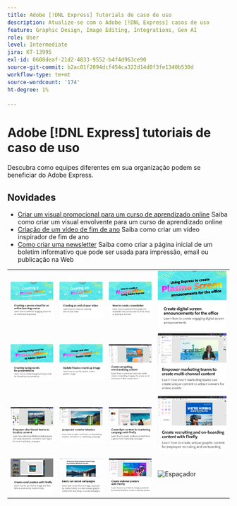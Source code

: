 ```yaml
---
title: Adobe [!DNL Express] Tutorials de caso de uso
description: Atualize-se com o Adobe [!DNL Express] casos de uso
feature: Graphic Design, Image Editing, Integrations, Gen AI
role: User
level: Intermediate
jira: KT-13995
exl-id: 0608deaf-21d2-4833-9552-b4f4d963ce90
source-git-commit: b2ac01f2094dcf454ca322d14d0f3fe1340b530d
workflow-type: tm+mt
source-wordcount: '174'
ht-degree: 1%

---
```


# Adobe [!DNL Express] tutoriais de caso de uso

Descubra como equipes diferentes em sua organização podem se beneficiar do Adobe Express.

## Novidades

* [Criar um visual promocional para um curso de aprendizado online](promo-visual.md)
Saiba como criar um visual envolvente para um curso de aprendizado online
* [Criação de um vídeo de fim de ano](end-of-year-video.md)
Saiba como criar um vídeo inspirador de fim de ano
* [Como criar uma newsletter](newsletter.md)
Saiba como criar a página inicial de um boletim informativo que pode ser usada para impressão, email ou publicação na Web

<table style="table-layout:fixed">
<tr>
   <td>
      <a href="promo-visual.md">
         <img alt="Criar um visual promocional para um curso de aprendizado online" src="assets/promo-visual.png" />
      </a>
   </td>
   <td>
      <a href="end-of-year-video.md">
         <img alt="Criação de um vídeo de fim de ano" src="assets/eoy-video.png" />
      </a>
   </td>
   <td>
      <a href="newsletter.md">
         <img alt="Como criar uma newsletter" src="assets/create-newsletter.png" />
      </a>
   </td>
   <td>
      <a href="create-digital-screens.md">
         <img alt="Criar comunicados de tela digital para o Office" src="assets/screen-announcements.png" />
      </a>
   </td>
</tr>
<tr>
   <td>
      <a href="create-backgrounds.md">
         <img alt="Criação de planos de fundo para apresentações" src="assets/backgrounds-presentations.png" />
      </a>
   </td>
   <td>
      <a href="update-image.md">
         <img alt="Atualizar imagem de arredondamento financeiro" src="assets/finance-image.png" />
      </a>
   </td>
   <td>
      <a href="compelling-merchandise.md">
         <img alt="Criar conteúdo de merchandising atraente" src="assets/merchandise.png" />
      </a>
   </td>
   <td>
      <a href="multi-channel-marketing-content.md">
         <img alt="Capacite as equipes de marketing para criar conteúdo multicanal" src="assets/multi-channel.png" />
      </a>
   </td>
</tr>
<tr>
   <td>
      <a href="localized-marketing-content.md">
         <img alt="Capacite equipes distribuídas para localizar conteúdo" src="assets/marketing-regional-content.png" />
      </a>
   </td>
   <td>
      <a href="jumpstart-ideation.md">
         <img alt="Impulsione uma ideia criativa" src="assets/marketing-ideation.png" />
      </a>
   </td>
   <td>
      <a href="create-local-marketing.md">
         <img alt="Criar conteúdo de folheto para campanha de marketing com o Firefly" src="assets/local-marketing.png" />
      </a>
   </td>
   <td>
      <a href="create-on-boarding.md">
         <img alt="Crie conteúdo de recrutamento e de integração com o Firefly" src="assets/on-boarding.png" />
      </a>
   </td>
</tr>
<tr>
   <td>
      <a href="create-social-posters.md">
         <img alt="Criar pôsteres para redes sociais com o Firefly" src="assets/social-firefly.png" />
      </a>
   </td>
   <td>
      <a href="create-blog-graphics.md">
         <img alt="Criar conteúdo gráfico para blogs com Firefly" src="assets/blog-graphic.png" />
      </a>
   </td>
   <td>
      <a href="create-webinar-poster.md">
         <img alt="Criar pôsteres para webinar com o Firefly" src="assets/webinar-poster.png" />
      </a>
   </td>
   <td>
      <img alt="Espaçador" src="../assets/Gray_thumbnail.png" />
      <div>
      <br>
   </td>
</tr>
</table>
